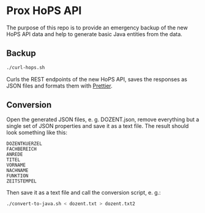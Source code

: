 # Prox HoPS API

The purpose of this repo is to provide an emergency backup of the new HoPS API
data and help to generate basic Java entities from the data.

## Backup

```bash
./curl-hops.sh
```

Curls the REST endpoints of the new HoPS API, saves the responses as JSON files
and formats them with [Prettier](https://prettier.io/).

## Conversion

Open the generated JSON files, e. g. DOZENT.json, remove everything but a single
set of JSON properties and save it as a text file. The result should look
something like this:

```text
DOZENTKUERZEL
FACHBEREICH
ANREDE
TITEL
VORNAME
NACHNAME
FUNKTION
ZEITSTEMPEL
```

Then save it as a text file and call the conversion script, e. g.:

```bash
./convert-to-java.sh < dozent.txt > dozent.txt2
```
